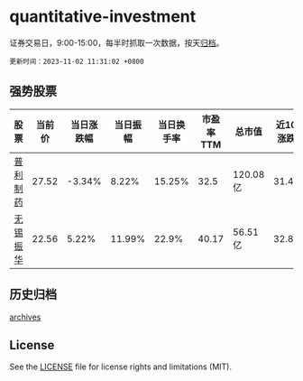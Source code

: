# quantitative-investment

证券交易日，9:00-15:00，每半时抓取一次数据，按天[归档](archives)。

`更新时间：2023-11-02 11:31:02 +0800`

## 强势股票

|股票|当前价|当日涨跌幅|当日振幅|当日换手率|市盈率TTM|总市值|近10日涨跌幅|
|----|----|----|----|----|----|----|----|
|[普利制药](https://xueqiu.com/S/SZ300630)|27.52|-3.34%|8.22%|15.25%|32.5|120.08亿|31.49%|
|[无锡振华](https://xueqiu.com/S/SH605319)|22.56|5.22%|11.99%|22.9%|40.17|56.51亿|32.86%|

## 历史归档

[archives](archives)

## License

See the [LICENSE](LICENSE) file for license rights and limitations (MIT).